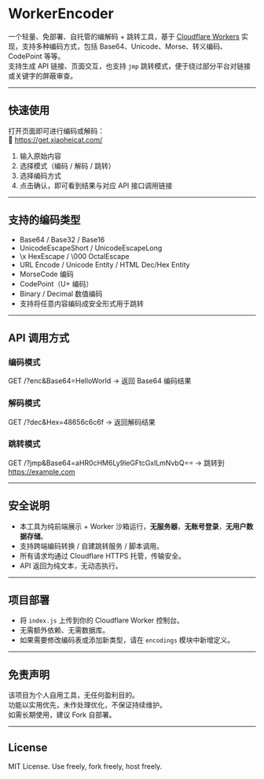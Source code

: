 # WorkerEncoder

一个轻量、免部署、自托管的编解码 + 跳转工具，基于 [Cloudflare Workers](https://workers.cloudflare.com/) 实现，支持多种编码方式，包括 Base64、Unicode、Morse、转义编码、CodePoint 等等。  
支持生成 API 链接、页面交互，也支持 `jmp` 跳转模式，便于绕过部分平台对链接或关键字的屏蔽审查。



---

##  快速使用

打开页面即可进行编码或解码：  
🔗 https://get.xiaoheicat.com/

1. 输入原始内容
2. 选择模式（编码 / 解码 / 跳转）
3. 选择编码方式
4. 点击确认，即可看到结果与对应 API 接口调用链接

---

##  支持的编码类型

- Base64 / Base32 / Base16
- UnicodeEscapeShort / UnicodeEscapeLong
- \x HexEscape / \000 OctalEscape
- URL Encode / Unicode Entity / HTML Dec/Hex Entity
- MorseCode 编码
- CodePoint（U+ 编码）
- Binary / Decimal 数值编码
- 支持将任意内容编码成安全形式用于跳转

---

##  API 调用方式

### 编码模式
GET /?enc&Base64=HelloWorld
→ 返回 Base64 编码结果
### 解码模式
GET /?dec&Hex=48656c6c6f
→ 返回解码结果
### 跳转模式
GET /?jmp&Base64=aHR0cHM6Ly9leGFtcGxlLmNvbQ==
→ 跳转到 https://example.com

---

##  安全说明

- 本工具为纯前端展示 + Worker 沙箱运行，**无服务器**，**无账号登录**，**无用户数据存储**。
- 支持跨端编码转换 / 自建跳转服务 / 脚本调用。
- 所有请求均通过 Cloudflare HTTPS 托管，传输安全。
- API 返回为纯文本，无动态执行。

---

##  项目部署

- 将 `index.js` 上传到你的 Cloudflare Worker 控制台。
- 无需额外依赖、无需数据库。
- 如果需要修改编码表或添加新类型，请在 `encodings` 模块中新增定义。

---

##  免责声明

该项目为个人自用工具，无任何盈利目的。  
功能以实用优先，未作处理优化，不保证持续维护。  
如需长期使用，建议 Fork 自部署。

---

##  License

MIT License. Use freely, fork freely, host freely.

